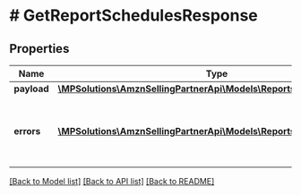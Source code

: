 # # GetReportSchedulesResponse

## Properties

Name | Type | Description | Notes
------------ | ------------- | ------------- | -------------
**payload** | [**\MPSolutions\AmznSellingPartnerApi\Models\Reports\ReportSchedule[]**](ReportSchedule.md) |  | [optional]
**errors** | [**\MPSolutions\AmznSellingPartnerApi\Models\Reports\Error[]**](Error.md) | A list of error responses returned when a request is unsuccessful. | [optional]

[[Back to Model list]](../../README.md#models) [[Back to API list]](../../README.md#endpoints) [[Back to README]](../../README.md)
